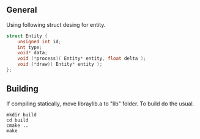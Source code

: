 ## General

Using following struct desing for entity.

```C
struct Entity {
	unsigned int id;
	int type;
	void* data;
	void (*process)( Entity* entity, float delta );
	void (*draw)( Entity* entity );
};
```

## Building

If compiling statically, move libraylib.a to "lib" folder. To build do the usual.

```
mkdir build
cd build
cmake ..
make
```
